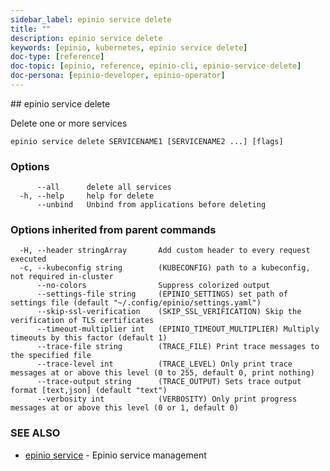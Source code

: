 ```yaml
---
sidebar_label: epinio service delete
title: ""
description: epinio service delete
keywords: [epinio, kubernetes, epinio service delete]
doc-type: [reference]
doc-topic: [epinio, reference, epinio-cli, epinio-service-delete]
doc-persona: [epinio-developer, epinio-operator]
---
```


<head>
  <link rel="canonical" href="https://docs.epinio.io/references/commands/cli/service/epinio_service_delete"/>
</head>
## epinio service delete

Delete one or more services

```
epinio service delete SERVICENAME1 [SERVICENAME2 ...] [flags]
```

### Options

```
      --all      delete all services
  -h, --help     help for delete
      --unbind   Unbind from applications before deleting
```

### Options inherited from parent commands

```
  -H, --header stringArray       Add custom header to every request executed
  -c, --kubeconfig string        (KUBECONFIG) path to a kubeconfig, not required in-cluster
      --no-colors                Suppress colorized output
      --settings-file string     (EPINIO_SETTINGS) set path of settings file (default "~/.config/epinio/settings.yaml")
      --skip-ssl-verification    (SKIP_SSL_VERIFICATION) Skip the verification of TLS certificates
      --timeout-multiplier int   (EPINIO_TIMEOUT_MULTIPLIER) Multiply timeouts by this factor (default 1)
      --trace-file string        (TRACE_FILE) Print trace messages to the specified file
      --trace-level int          (TRACE_LEVEL) Only print trace messages at or above this level (0 to 255, default 0, print nothing)
      --trace-output string      (TRACE_OUTPUT) Sets trace output format [text,json] (default "text")
      --verbosity int            (VERBOSITY) Only print progress messages at or above this level (0 or 1, default 0)
```

### SEE ALSO

* [epinio service](./epinio_service.md)	 - Epinio service management

